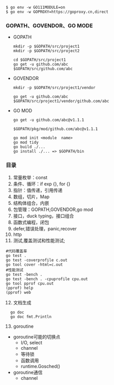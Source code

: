 ```shell
$ go env -w GO111MODULE=on
$ go env -w GOPROXY=https://goproxy.cn,direct
```
### GOPATH、GOVENDOR、GO MODE
- GOPATH
  ```shell
  mkdir -p $GOPATH/src/project1
  mkdir -p $GOPATH/src/project2
  
  cd $GOPATH/src/project1
  go get -u github.com/abc
  $GOPATH/src/github.com/abc
  ```
- GOVENDOR
  ```shell
  mkdir -p $GOPATH/src/project1/vendor
    
  go get -u github.com/abc
  $GOPATH/src/project1/vendor/github.com/abc
  ```
- GO MOD
  ```shell
  go get -u github.com/abc@v1.1.1
  
  $GOPATH/pkg/mod/github.com/abc@v1.1.1
  
  go mod init <module  name>
  go mod tidy
  go build ./...
  go install ./... => $GOPATH/bin
  ```
### 目录
1. 常量枚举：const
2. 条件、循环：if exp {}, for {}
3. 指针：值传递，引用传递
4. 数组，切片，Map
5. 结构体组合，内嵌
6. 包管理：GOPATH,GOVENDOR,go mod
7. 接口，duck typing，接口组合
8. 函数式编程，闭包
9. defer,错误处理，panic,recover
10. http
11. 测试,覆盖测试和性能测试; 
```shell 
#代码覆盖率
go test .
go test -coverprofile c.out 
go tool cover -html=c.out
#性能测试
go test -bench .
go test -bench . -cpuprofile cpu.out
go tool pprof cpu.out
(pprof) help
(pprof) web
```
12. 文档生成
```sheel
  go doc
  go doc fmt.Println
```
13. goroutine
  - goroutine可能的切换点
    - I/O, select
    - channel
    - 等待锁
    - 函数调用
    - runtime.Gosched()
  - goroutine通信
    - channel